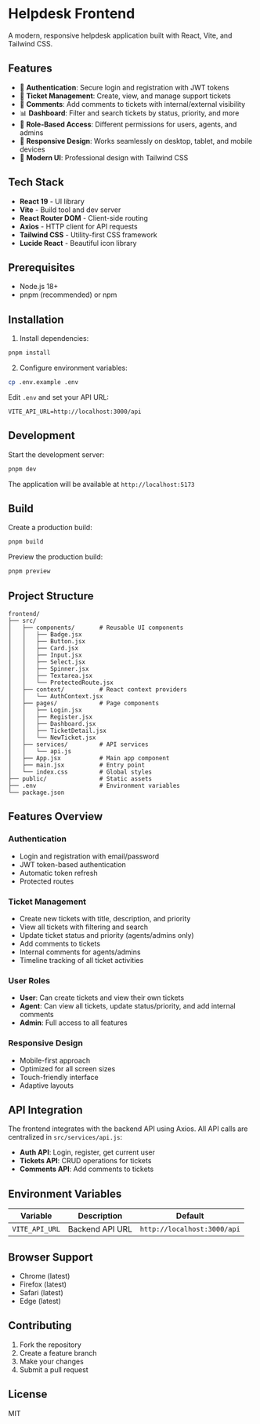 # Helpdesk Frontend

A modern, responsive helpdesk application built with React, Vite, and Tailwind CSS.

## Features

- 🔐 **Authentication**: Secure login and registration with JWT tokens
- 🎫 **Ticket Management**: Create, view, and manage support tickets
- 💬 **Comments**: Add comments to tickets with internal/external visibility
- 📊 **Dashboard**: Filter and search tickets by status, priority, and more
- 👥 **Role-Based Access**: Different permissions for users, agents, and admins
- 📱 **Responsive Design**: Works seamlessly on desktop, tablet, and mobile devices
- 🎨 **Modern UI**: Professional design with Tailwind CSS

## Tech Stack

- **React 19** - UI library
- **Vite** - Build tool and dev server
- **React Router DOM** - Client-side routing
- **Axios** - HTTP client for API requests
- **Tailwind CSS** - Utility-first CSS framework
- **Lucide React** - Beautiful icon library

## Prerequisites

- Node.js 18+ 
- pnpm (recommended) or npm

## Installation

1. Install dependencies:
```bash
pnpm install
```

2. Configure environment variables:
```bash
cp .env.example .env
```

Edit `.env` and set your API URL:
```
VITE_API_URL=http://localhost:3000/api
```

## Development

Start the development server:
```bash
pnpm dev
```

The application will be available at `http://localhost:5173`

## Build

Create a production build:
```bash
pnpm build
```

Preview the production build:
```bash
pnpm preview
```

## Project Structure

```
frontend/
├── src/
│   ├── components/       # Reusable UI components
│   │   ├── Badge.jsx
│   │   ├── Button.jsx
│   │   ├── Card.jsx
│   │   ├── Input.jsx
│   │   ├── Select.jsx
│   │   ├── Spinner.jsx
│   │   ├── Textarea.jsx
│   │   └── ProtectedRoute.jsx
│   ├── context/          # React context providers
│   │   └── AuthContext.jsx
│   ├── pages/            # Page components
│   │   ├── Login.jsx
│   │   ├── Register.jsx
│   │   ├── Dashboard.jsx
│   │   ├── TicketDetail.jsx
│   │   └── NewTicket.jsx
│   ├── services/         # API services
│   │   └── api.js
│   ├── App.jsx           # Main app component
│   ├── main.jsx          # Entry point
│   └── index.css         # Global styles
├── public/               # Static assets
├── .env                  # Environment variables
└── package.json
```

## Features Overview

### Authentication
- Login and registration with email/password
- JWT token-based authentication
- Automatic token refresh
- Protected routes

### Ticket Management
- Create new tickets with title, description, and priority
- View all tickets with filtering and search
- Update ticket status and priority (agents/admins only)
- Add comments to tickets
- Internal comments for agents/admins
- Timeline tracking of all ticket activities

### User Roles
- **User**: Can create tickets and view their own tickets
- **Agent**: Can view all tickets, update status/priority, and add internal comments
- **Admin**: Full access to all features

### Responsive Design
- Mobile-first approach
- Optimized for all screen sizes
- Touch-friendly interface
- Adaptive layouts

## API Integration

The frontend integrates with the backend API using Axios. All API calls are centralized in `src/services/api.js`:

- **Auth API**: Login, register, get current user
- **Tickets API**: CRUD operations for tickets
- **Comments API**: Add comments to tickets

## Environment Variables

| Variable | Description | Default |
|----------|-------------|---------|
| `VITE_API_URL` | Backend API URL | `http://localhost:3000/api` |

## Browser Support

- Chrome (latest)
- Firefox (latest)
- Safari (latest)
- Edge (latest)

## Contributing

1. Fork the repository
2. Create a feature branch
3. Make your changes
4. Submit a pull request

## License

MIT
